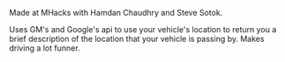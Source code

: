 Made at MHacks with Hamdan Chaudhry and Steve Sotok.

Uses GM's and Google's api to use your vehicle's location to return you a brief description of the location that your vehicle is passing by. Makes driving a lot funner. 
